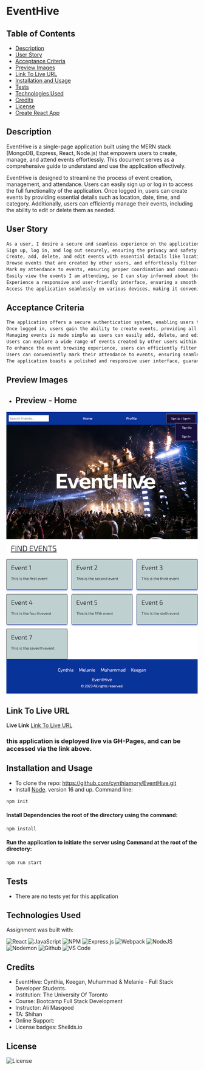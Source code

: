 # EventHive

## Table of Contents

- [Description](#description)
- [User Story](#user-story)
- [Acceptance Criteria](#acceptance-criteria)
- [Preview Images](#preview-images) 
- [Link To Live URL](#link-to-live-url)
- [Installation and Usage](#installation-and-usage)
- [Tests](#tests)
- [Technologies Used](#technologies-used)
- [Credits](#credits)
- [License](#license)
- [Create React App](#create-react-app)

## Description

EventHive is a single-page application built using the MERN stack (MongoDB, Express, React, Node.js) that empowers users to create, manage, and attend events effortlessly. This document serves as a comprehensive guide to understand and use the application effectively.

EventHive is designed to streamline the process of event creation, management, and attendance. Users can easily sign up or log in to access the full functionality of the application. Once logged in, users can create events by providing essential details such as location, date, time, and category. Additionally, users can efficiently manage their events, including the ability to edit or delete them as needed.

## User Story

```md
As a user, I desire a secure and seamless experience on the application. I want the ability to:
Sign up, log in, and log out securely, ensuring the privacy and safety of my account information.
Create, add, delete, and edit events with essential details like location, date, time, and category, allowing me to manage my events effectively.
Browse events that are created by other users, and effortlessly filter them based on location, date, time, and category, to discover events that match my preferences.
Mark my attendance to events, ensuring proper coordination and communication with event organizers.
Easily view the events I am attending, so I can stay informed about the events I have committed to.
Experience a responsive and user-friendly interface, ensuring a smooth and enjoyable experience across different devices and screen sizes.
Access the application seamlessly on various devices, making it convenient to use on my preferred technology.
```

## Acceptance Criteria

```md
The application offers a secure authentication system, enabling users to sign up, log in, and log out with confidence.
Once logged in, users gain the ability to create events, providing all necessary details such as location, date, time, and category.
Managing events is made simple as users can easily add, delete, and edit their event listings.
Users can explore a wide range of events created by other users within the application.
To enhance the event browsing experience, users can efficiently filter events based on location, date, time, and category.
Users can conveniently mark their attendance to events, ensuring seamless planning and coordination.
The application boasts a polished and responsive user interface, guaranteeing an enjoyable and intuitive experience across various devices and screen sizes.
```

## Preview Images
- ## Preview - Home
![Preview Image](./client/src/assets/images/screencapture-localhost-3000-2023-08-17-17_14_31.png)

## Link To Live URL

**Live Link** [Link To Live URL](https://) 
### this application is deployed live via GH-Pages, and can be accessed via the link above.

## Installation and Usage
- To clone the repo: https://github.com/cynthiamory/EventHive.git
- Install [Node](https://nodejs.org/en). version 16 and up. Command line: 
```bash
npm init
```
#### Install Dependencies the root of the directory using the command:
```bash
npm install
```
#### Run the application to initiate the server using Command at the root of the directory: 
```bash
npm run start
```

## Tests
- There are no tests yet for this application

## Technologies Used
Assignment was built with:

![React](https://img.shields.io/badge/react-%2320232a.svg?style=for-the-badge&logo=react&logoColor=%2361DAFB)
![JavaScript](https://img.shields.io/badge/javascript-%23323330.svg?style=for-the-badge&logo=javascript&logoColor=%23F7DF1E)
![NPM](https://img.shields.io/badge/NPM-%23CB3837.svg?style=for-the-badge&logo=npm&logoColor=white)
![Express.js](https://img.shields.io/badge/express.js-%23404d59.svg?style=for-the-badge&logo=express&logoColor=%2361DAFB)
![Webpack](https://img.shields.io/badge/webpack-%238DD6F9.svg?style=for-the-badge&logo=webpack&logoColor=black)
![NodeJS](https://img.shields.io/badge/node.js-6DA55F?style=for-the-badge&logo=node.js&logoColor=white)
![Nodemon](https://img.shields.io/badge/NODEMON-%23323330.svg?style=for-the-badge&logo=nodemon&logoColor=%BBDEAD)
![Github](https://img.shields.io/badge/github-grey?style=for-the-badge&logo=github&logoColor=##181717)
![VS Code](https://img.shields.io/badge/visualstudiocode-black?style=for-the-badge&logo=visualstudiocode&logoColor=#007ACC)

## Credits
- EventHive: Cynthia, Keegan, Muhammad & Melanie - Full Stack Developer Students.
- Institution: The University Of Toronto
- Course: Bootcamp Full Stack Development
- Instructor: Ali Masqood 
- TA: Shihan 
- Online Support: 
- License badges: Sheilds.io

## License

![License](https://img.shields.io/badge/License-MIT-9cf.svg)



